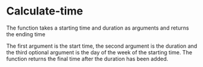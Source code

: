 # Calculate-time
The function takes a starting time and duration as arguments and returns the ending time

The first argument is the start time, the second argument is the duration and the third optional argument is the day of the week of the starting time.
The function returns the final time after the duration has been added.
